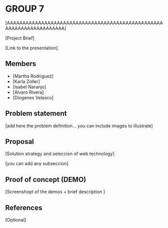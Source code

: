 # GROUP  7

[AAAAAAAAAAAAAAAAAAAAAAAAAAAAAAAAAAAAAAAAAAAAAAAAAAAAAAAAAAAAAAAAAAAAA]

[Project Brief]

[Link to the presentation]

## Members

 - [Martha Rodriguez]
 - [Karla Zoller]
 - [Isabel Naranjo]
 - [Alvaro Rivera]
 - [Diogenes Velasco]


## Problem statement

[add here the problem definition... you can include images to illustrate]


## Proposal

[Solution strategy and seleccion of web technology]

[you can add any subseccion]


## Proof of concept (DEMO)

[Screenshopt of the demos + brief description ]


## References

[Optional]
